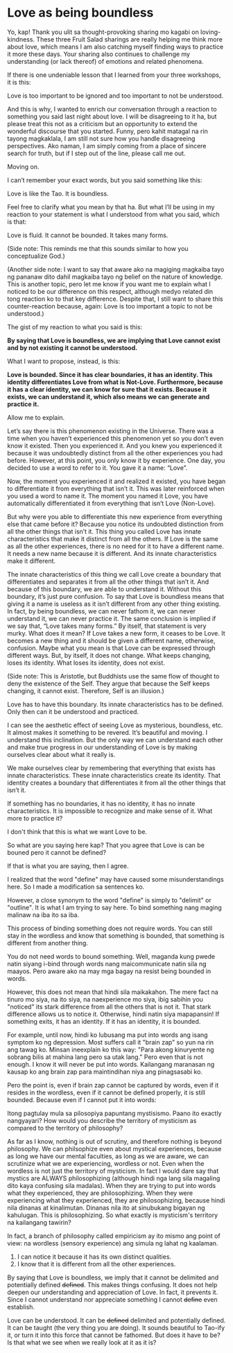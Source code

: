 # Love as being boundless

Yo, kap! Thank you ulit sa thought-provoking sharing mo kagabi on loving-kindness. These three Fruit Salad sharings are really helping me think more about love, which means I am also catching myself finding ways to practice it more these days. Your sharing also continues to challenge my understanding (or lack thereof) of emotions and related phenomena.

If there is one undeniable lesson that I learned from your three workshops, it is this:

   Love is too important to be ignored and too important to not be understood.

And this is why, I wanted to enrich our conversation through a reaction to something you said last night about love. I will be disagreeing to it ha, but please treat this not as a criticism but an opportunity to extend the wonderful discourse that you started. Funny, pero kahit matagal na rin tayong magkaklala, I am still not sure how you handle disagreeing perspectives. Ako naman, I am simply coming from a place of sincere search for truth, but if I step out of the line, please call me out.

Moving on.

I can’t remember your exact words, but you said something like this:

   Love is like the Tao. It is boundless.

Feel free to clarify what you mean by that ha. But what I’ll be using in my reaction to your statement is what I understood from what you said, which is that:

   Love is fluid. It cannot be bounded. It takes many forms.

(Side note: This reminds me that this sounds similar to how you conceptualize God.)

(Another side note: I want to say that aware ako na magiging magkaiba tayo ng pananaw dito dahil magkaiba tayo ng belief on the nature of knowledge. This is another topic, pero let me know if you want me to explain what I noticed to be our difference on this respect, although medyo related din tong reaction ko to that key difference. Despite that, I still want to share this counter-reaction because, again: Love is too important a topic to not be understood.)

The gist of my reaction to what you said is this:

   **By saying that Love is boundless, we are implying that Love cannot exist and by not existing it cannot be understood.**

What I want to propose, instead, is this:

   **Love is bounded. Since it has clear boundaries, it has an identity. This identity differentiates Love from what is Not-Love. Furthermore, because it has a clear identity, we can know for sure that it exists. Because it exists, we can understand it, which also means we can generate and practice it.**

Allow me to explain.

Let’s say there is this phenomenon existing in the Universe. There was a time when you haven’t experienced this phenomenon yet so you don’t even know it existed. Then you experienced it. And you knew you experienced it because it was undoubtedly distinct from all the other experiences you had before. However, at this point, you only know it by experience. One day, you decided to use a word to refer to it. You gave it a name: “Love”.

Now, the moment you experienced it and realized it existed, you have began to differentiate it from everything that isn’t it. This was later reinforced when you used a word to name it. The moment you named it Love, you have automatically differentiated it from everything that isn’t Love (Non-Love).

But why were you able to differentiate this new experience from everything else that came before it? Because you notice its undoubted distinction from all the other things that isn’t it. This thing you called Love has innate characteristics that make it distinct from all the others. If Love is the same as all the other experiences, there is no need for it to have a different name. It needs a new name because it is different. And its innate characteristics make it different.

The innate characteristics of this thing we call Love create a boundary that differentiates and separates it from all the other things that isn’t it. And because of this boundary, we are able to understand it. Without this boundary, it’s just pure confusion. To say that Love is boundless means that giving it a name is useless as it isn’t different from any other thing existing. In fact, by being boundless, we can never fathom it, we can never understand it, we can never practice it. The same conclusion is implied if we say that, “Love takes many forms.” By itself, that statement is very murky. What does it mean? If Love takes a new form, it ceases to be Love. It becomes a new thing and it should be given a different name, otherwise, confusion. Maybe what you mean is that Love can be expressed through different ways. But, by itself, it does not change. What keeps changing, loses its identity. What loses its identity, does not exist.

(Side note: This is Aristotle, but Buddhists use the same flow of thought to deny the existence of the Self. They argue that because the Self keeps changing, it cannot exist. Therefore, Self is an illusion.)

Love has to have this boundary. Its innate characteristics has to be defined. Only then can it be understood and practiced.

I can see the aesthetic effect of seeing Love as mysterious, boundless, etc. It almost makes it something to be revered. It’s beautiful and moving. I understand this inclination. But the only way we can understand each other and make true progress in our understanding of Love is by making ourselves clear about what it really is.

We make ourselves clear by remembering that everything that exists has innate characteristics. These innate characteristics create its identity. That identity creates a boundary that differentiates it from all the other things that isn’t it.

If something has no boundaries, it has no identity, it has no innate characteristics. It is impossible to recognize and make sense of it. What more to practice it?

I don't think that this is what we want Love to be.

So what are you saying here kap? That you agree that Love is can be bouned pero it cannot be defined?

If that is what you are saying, then I agree.

I realized that the word "define" may have caused some misunderstandings here. So I made a modification sa sentences ko.

However, a close synonym to the word "define" is simply to "delimit" or "outline". It is what I am trying to say here. To bind something nang maging malinaw na iba ito sa iba.

This process of binding something does not require words. You can still stay in the wordless and know that something is bounded, that something is different from another thing.

You do not need words to bound something. Well, maganda kung pwede natin siyang i-bind through words nang maicommunicate natin sila ng maayos. Pero aware ako na may mga bagay na resist being bounded in words.

However, this does not mean that hindi sila maikakahon. The mere fact na tinuro mo siya, na ito siya, na naexperience mo siya, ibig sabihin you "noticed" its stark difference from all the others that is not it. That stark difference allows us to notice it. Otherwise, hindi natin siya mapapansin!
If something exits, it has an identity. If it has an identity, it is bounded.

For example, until now, hindi ko lubusang ma put into words ang isang symptom ko ng depression. Most suffers call it "brain zap" so yun na rin ang tawag ko. Minsan ineexplain ko this way: "Para akong kinuryente ng sobrang bilis at mahina lang pero sa utak lang." Pero even that is not enough. I know it will never be put into words. Kailangang maranasan ng kausap ko ang brain zap para maintindihan niya ang pinagsasabi ko.

Pero the point is, even if brain zap cannot be captured by words, even if it resides in the wordless, even if it cannot be defined properly, it is still bounded. Because even if I cannot put it into words:

Itong pagtulay mula sa pilosopiya papuntang mystisismo. Paano ito exactly nangyayari? How would you describe the territory of mysticism as compared to the territory of philosophy?

As far as I know, nothing is out of scrutiny, and therefore nothing is beyond philosophy. We can philsophize even about mystical experiences, because as long we have our mental faculties, as long as we are aware, we can scrutinize what we are experiencing, wordless or not. Even when the wordless is not just the territory of mysticism. In fact I would dare say that mystics are ALWAYS philosophizing (although hindi nga lang sila magaling dito kaya confusing sila madalas). When they are trying to put into words what they experienced, they are philosophizing. When they were experiencing what they experienced, they are philosophizing, because hindi nila dinanas at kinalimutan. Dinanas nila ito at sinubukang bigayan ng kahulugan. This is philosophizing. So what exactly is mysticism's territory na kailangang tawirin?

In fact, a branch of philosophy called empiricism ay ito mismo ang point of view: na wordless (sensory experience) ang simula ng lahat ng kaalaman.

1. I can notice it because it has its own distinct qualities.
2. I know that it is different from all the other experiences.

By saying that Love is boundless, we imply that it cannot be delimited and potentially defined ~~defined~~. This makes things confusing. It does not help deepen our understanding and appreciation of Love. In fact, it prevents it. Since I cannot understand nor appreciate something I cannot ~~define~~ even establish.

Love can be understood. It can be ~~defined~~ delimited and potentially defined. It can be taught (the very thing you are doing). It sounds beautiful to Tao-ify it, or turn it into this force that cannot be fathomed. But does it have to be? Is that what we see when we really look at it as it is?

